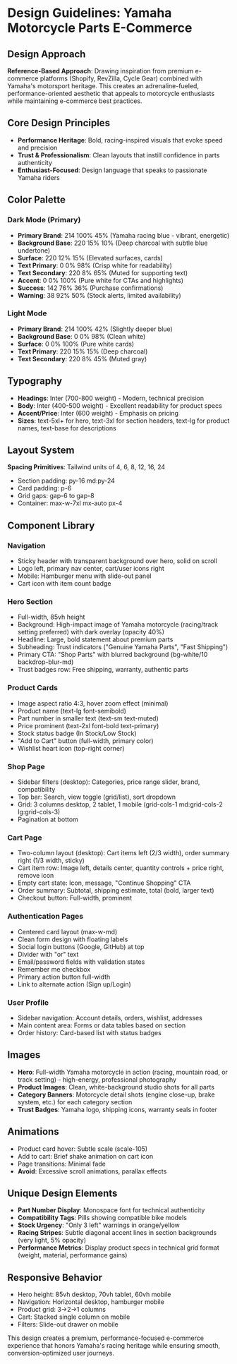 # Design Guidelines: Yamaha Motorcycle Parts E-Commerce

## Design Approach
**Reference-Based Approach**: Drawing inspiration from premium e-commerce platforms (Shopify, RevZilla, Cycle Gear) combined with Yamaha's motorsport heritage. This creates an adrenaline-fueled, performance-oriented aesthetic that appeals to motorcycle enthusiasts while maintaining e-commerce best practices.

## Core Design Principles
- **Performance Heritage**: Bold, racing-inspired visuals that evoke speed and precision
- **Trust & Professionalism**: Clean layouts that instill confidence in parts authenticity
- **Enthusiast-Focused**: Design language that speaks to passionate Yamaha riders

## Color Palette

### Dark Mode (Primary)
- **Primary Brand**: 214 100% 45% (Yamaha racing blue - vibrant, energetic)
- **Background Base**: 220 15% 10% (Deep charcoal with subtle blue undertone)
- **Surface**: 220 12% 15% (Elevated surfaces, cards)
- **Text Primary**: 0 0% 98% (Crisp white for readability)
- **Text Secondary**: 220 8% 65% (Muted for supporting text)
- **Accent**: 0 0% 100% (Pure white for CTAs and highlights)
- **Success**: 142 76% 36% (Purchase confirmations)
- **Warning**: 38 92% 50% (Stock alerts, limited availability)

### Light Mode
- **Primary Brand**: 214 100% 42% (Slightly deeper blue)
- **Background Base**: 0 0% 98% (Clean white)
- **Surface**: 0 0% 100% (Pure white cards)
- **Text Primary**: 220 15% 15% (Deep charcoal)
- **Text Secondary**: 220 8% 45% (Muted gray)

## Typography
- **Headings**: Inter (700-800 weight) - Modern, technical precision
- **Body**: Inter (400-500 weight) - Excellent readability for product specs
- **Accent/Price**: Inter (600 weight) - Emphasis on pricing
- **Sizes**: text-5xl+ for hero, text-3xl for section headers, text-lg for product names, text-base for descriptions

## Layout System
**Spacing Primitives**: Tailwind units of 4, 6, 8, 12, 16, 24
- Section padding: py-16 md:py-24
- Card padding: p-6
- Grid gaps: gap-6 to gap-8
- Container: max-w-7xl mx-auto px-4

## Component Library

### Navigation
- Sticky header with transparent background over hero, solid on scroll
- Logo left, primary nav center, cart/user icons right
- Mobile: Hamburger menu with slide-out panel
- Cart icon with item count badge

### Hero Section
- Full-width, 85vh height
- Background: High-impact image of Yamaha motorcycle (racing/track setting preferred) with dark overlay (opacity 40%)
- Headline: Large, bold statement about premium parts
- Subheading: Trust indicators ("Genuine Yamaha Parts", "Fast Shipping")
- Primary CTA: "Shop Parts" with blurred background (bg-white/10 backdrop-blur-md)
- Trust badges row: Free shipping, warranty, authentic parts

### Product Cards
- Image aspect ratio 4:3, hover zoom effect (minimal)
- Product name (text-lg font-semibold)
- Part number in smaller text (text-sm text-muted)
- Price prominent (text-2xl font-bold text-primary)
- Stock status badge (In Stock/Low Stock)
- "Add to Cart" button (full-width, primary color)
- Wishlist heart icon (top-right corner)

### Shop Page
- Sidebar filters (desktop): Categories, price range slider, brand, compatibility
- Top bar: Search, view toggle (grid/list), sort dropdown
- Grid: 3 columns desktop, 2 tablet, 1 mobile (grid-cols-1 md:grid-cols-2 lg:grid-cols-3)
- Pagination at bottom

### Cart Page
- Two-column layout (desktop): Cart items left (2/3 width), order summary right (1/3 width, sticky)
- Cart item row: Image left, details center, quantity controls + price right, remove icon
- Empty cart state: Icon, message, "Continue Shopping" CTA
- Order summary: Subtotal, shipping estimate, total (bold, larger text)
- Checkout button: Full-width, prominent

### Authentication Pages
- Centered card layout (max-w-md)
- Clean form design with floating labels
- Social login buttons (Google, GitHub) at top
- Divider with "or" text
- Email/password fields with validation states
- Remember me checkbox
- Primary action button full-width
- Link to alternate action (Sign up/Login)

### User Profile
- Sidebar navigation: Account details, orders, wishlist, addresses
- Main content area: Forms or data tables based on section
- Order history: Card-based list with status badges

## Images
- **Hero**: Full-width Yamaha motorcycle in action (racing, mountain road, or track setting) - high-energy, professional photography
- **Product Images**: Clean, white-background studio shots for all parts
- **Category Banners**: Motorcycle detail shots (engine close-up, brake system, etc.) for each category section
- **Trust Badges**: Yamaha logo, shipping icons, warranty seals in footer

## Animations
- Product card hover: Subtle scale (scale-105)
- Add to cart: Brief shake animation on cart icon
- Page transitions: Minimal fade
- **Avoid**: Excessive scroll animations, parallax effects

## Unique Design Elements
- **Part Number Display**: Monospace font for technical authenticity
- **Compatibility Tags**: Pills showing compatible bike models
- **Stock Urgency**: "Only 3 left" warnings in orange/yellow
- **Racing Stripes**: Subtle diagonal accent lines in section backgrounds (very light, 5% opacity)
- **Performance Metrics**: Display product specs in technical grid format (weight, material, performance gains)

## Responsive Behavior
- Hero height: 85vh desktop, 70vh tablet, 60vh mobile
- Navigation: Horizontal desktop, hamburger mobile
- Product grid: 3→2→1 columns
- Cart: Stacked single column on mobile
- Filters: Slide-out drawer on mobile

This design creates a premium, performance-focused e-commerce experience that honors Yamaha's racing heritage while ensuring smooth, conversion-optimized user journeys.